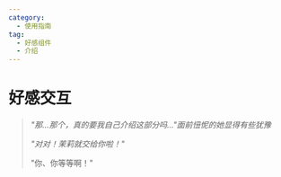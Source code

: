 ```yaml
---
category:
  - 使用指南
tag:
  - 好感组件
  - 介绍
---
```


# 好感交互

> *"那...那个，真的要我自己介绍这部分吗..."面前忸怩的她显得有些犹豫*
>
>*"对对！茉莉就交给你啦！"*
>
>"你、你等等啊！"

